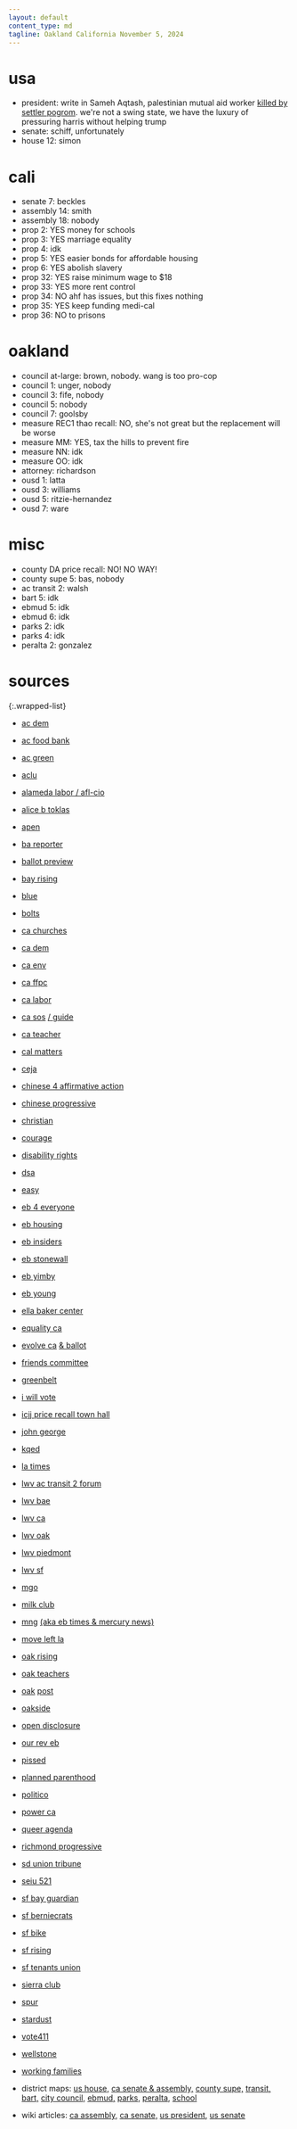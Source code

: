 ```yaml
---
layout: default
content_type: md
tagline: Oakland California November 5, 2024
---
```


# usa
* president: write in Sameh Aqtash, palestinian mutual aid worker [killed by settler pogrom](https://www.newarab.com/news/palestinians-mourn-quake-volunteer-killed-israel-violence). we're not a swing state, we have the luxury of pressuring harris without helping trump
* senate: schiff, unfortunately
* house 12: simon

# cali
* senate 7: beckles
* assembly 14: smith
* assembly 18: nobody
* prop 2: YES money for schools
* prop 3: YES marriage equality
* prop 4: idk
* prop 5: YES easier bonds for affordable housing
* prop 6: YES abolish slavery
* prop 32: YES raise minimum wage to $18
* prop 33: YES more rent control
* prop 34: NO ahf has issues, but this fixes nothing
* prop 35: YES keep funding medi-cal
* prop 36: NO to prisons

# oakland
* council at-large: brown, nobody. wang is too pro-cop
* council 1: unger, nobody
* council 3: fife, nobody
* council 5: nobody
* council 7: goolsby
* measure REC1 thao recall: NO, she's not great but the replacement will be worse
* measure MM: YES, tax the hills to prevent fire
* measure NN: idk
* measure OO: idk
* attorney: richardson
* ousd 1: latta
* ousd 3: williams
* ousd 5: ritzie-hernandez
* ousd 7: ware

# misc
* county DA price recall: NO! NO WAY!
* county supe 5: bas, nobody
* ac transit 2: walsh
* bart 5: idk
* ebmud 5: idk
* ebmud 6: idk
* parks 2: idk
* parks 4: idk
* peralta 2: gonzalez

# sources

{:.wrapped-list}
* [ac dem](https://acdems.org/endorsements/)
* [ac food bank](https://www.accfb.org/voter-guide-2024/)
* [ac green](https://acgreens.wordpress.com/voter-guides/)
* [aclu](https://www.aclunc.org/vote)
* [alameda labor / afl-cio](https://alamedalabor.org/wp-content/uploads/2024/09/2024_General_Election_Endorsements_1.pdf)
* [alice b toklas](https://alicebtoklas.org/endorsements)
* [apen](https://www.apenaction.org/endorsements/)
* [ba reporter](https://www.ebar.com/story.php?ch=Opinion&sc=Editorial&id=335731&title=editorial:_bar_election_endorsements)
* [ballot preview](https://ballotpedia.org/Sample_Ballot_Lookup)
* [bay rising](https://bayrisingaction.org/2024-bay-area-voter-guide/)
* [blue](https://bluevoterguide.org/)
* [bolts](https://boltsmag.org/whats-on-the-ballot/your-guide-to-the-elections-in-november-2024/)
* [ca churches](https://churchimpact.org/index.php/2024/09/17/california-church-impacts-recommendations-for-statewide-propositions-and-initiatives-on-the-november-2024-general-election/)
* [ca dem](https://cadem.org/wp-content/uploads/2024/08/2024-General-Elected-Endorsements-08.12.24-1.pdf)
* [ca env](https://envirovoters.org/2024-endorsements/)
* [ca ffpc](https://www.fppc.ca.gov/transparency/top-contributors/nov-24-gen.html)
* [ca labor](https://calaborfed.org/endorsements/2024-endorsements/)
* [ca sos](https://www.sos.ca.gov/elections/upcoming-elections/general-election-nov-5-2024) [/ guide](https://vig.cdn.sos.ca.gov/2024/general/pdf/complete-vig.pdf)
* [ca teacher](https://www.cta.org/our-advocacy/election-2024)
* [cal matters](https://calmatters.org/california-voter-guide-2024/)
* [ceja](https://ceja-action.org/2024/10/03/2024-november-general-election-environmental-justice-voter-guide/)
* [chinese 4 affirmative action](https://caasf.org/2024/09/caa-2024-voter-guide-for-november-2024/)
* [chinese progressive](https://cpasf.org/updates/our-votes-our-futures-cpasfs-november-5th-voter-guide/)
* [christian](https://www.christianvoterguide.com/states/west-region/california)
* [courage](https://progressivevotersguide.com/california)
* [disability rights](https://www.disabilityrightsca.org/latest-news/2024-ballot-proposition-positions)
* [dsa](https://electoral.dsausa.org/our-campaigns/)
* [easy](https://cavotes.org/easy-voter-guide/)
* [eb 4 everyone](https://eastbayforeveryone.org/2024/09/26/eb4e-fall-2024-endorsements/)
* [eb housing](https://ebho.org/2024-election-hub/)
* [eb insiders](https://eastbayinsiders.substack.com/p/2023-24-east-bay-candidate-list)
* [eb stonewall](https://eastbaystonewalldemocrats.org/Endorsements)
* [eb yimby](https://www.eastbayyimby.org/endorsements/november-2024-voter-guide/)
* [eb young](https://www.ebyd.org/endorsements)
* [ella baker center](https://ellabakercenteraction.org/endorsements/)
* [equality ca](https://www.eqca.org/elections/)
* [evolve ca](https://www.evolve-ca.org/candidate-endorsements) [& ballot](https://www.evolve-ca.org/ballot-endorsements)
* [friends committee](https://fclca.org/ballot-propositions-1)
* [greenbelt](https://www.greenbelt.org/voter-guide/)
* [i will vote](https://iwillvote.com/)
* [icjj price recall town hall](https://www.youtube.com/watch?v=Uspl_TtApq4)
* [john george](https://jgdc.org/)
* [kqed](https://www.kqed.org/voterguide)
* [la times](https://www.latimes.com/opinion/story/2024-09-10/los-angeles-times-elections-endorsements-2024-november)
* [lwv ac transit 2 forum](https://www.eventbrite.com/e/candidate-forum-for-ac-transit-ward-2-tickets-121140513537)
* [lwv bae](https://www.lwvbae.org/the-november-2024-election/)
* [lwv ca](https://lwvc.org/ballot-recommendations/)
* [lwv oak](https://www.lwvoakland.org/decide)
* [lwv piedmont](https://lwvpiedmont.org/content.aspx?page_id=22&club_id=601389&module_id=417274)
* [lwv sf](https://lwvsf.org/ballot-recommendations)
* [mgo](https://mgodems.org/2024/09/16/2024-metropolitan-greater-oakland-democratic-club-general-election-endorsements/)
* [milk club](https://www.milkclub.org/endorsements)
* [mng](https://www.eastbaytimes.com/2024/09/13/endorsements-november-5-2024-election-ballot/) [(aka eb times & mercury news)](https://en.wikipedia.org/wiki/Digital_First_Media)
* [move left la](https://tinyurl.com/laballotguide)
* [oak rising](https://oaklandrisingaction.org/2024-voter-guide/)
* [oak teachers](https://www.votewithoaklandteachers.com/2024endorsedcandidates)
* [oak](https://www.postnewsgroup.com/former-mayor-willie-l-brown-endorses-dana-lang-for-bart-board-district-7/) [post](https://www.postnewsgroup.com/alameda-county-supervisors-keith-carson-and-nate-miley-endorse-dana-lang-for-bart-board-district-7/)
* [oakside](https://oaklandside.org/2024/09/19/oakland-nov-5-election-everything-voters-need-to-know/)
* [open disclosure](https://www.opendisclosure.io/election/oakland/2024-11-05/)
* [our rev eb](https://www.ourrevolutioneastbay.org/general-nov-2024-endorsements.html)
* [pissed](https://www.theleaguesf.org/)
* [planned parenthood](https://www.plannedparenthoodaction.org/endorsements)
* [politico](https://www.politico.com/search?q=california+ballot+election)
* [power ca](https://powercaaction.org/voting-resources/)
* [queer agenda](https://juanitamore.com/queer-agenda-voting-guide-1)
* [richmond progressive](https://assets.nationbuilder.com/teamrichmond/pages/331/attachments/original/1726588815/20240917_RPA_Ballot_Card_FINAL.pdf)
* [sd union tribune](https://www.sandiegouniontribune.com/opinion/editorials/)
* [seiu 521](https://www.seiu521.org/2024election/)
* [sf bay guardian](https://www.sfbg.com/2024/09/28/endorsements-for-the-fall-2024-election/)
* [sf berniecrats](https://sfberniecrats.com/november-2024-election-endorsements-second-round/)
* [sf bike](https://sfbike.org/our-work/bike-the-vote/)
* [sf rising](https://www.sfrisingaction.org/voter-guide-search/)
* [sf tenants union](https://sftu.org/endorsements/)
* [sierra club](https://www.sierraclub.org/sfbay/november-2024-endorsements)
* [spur](https://www.spur.org/)
* [stardust](https://stardustdoherty.org/?p=15058)
* [vote411](https://www.vote411.org/california)
* [wellstone](https://wellstoneclub.org/endorsements/)
* [working families](https://workingfamilies.org/state/california/)

* district maps: [us house,](https://en.wikipedia.org/wiki/California%27s_congressional_districts) [ca senate & assembly,](https://statewidedatabase.org/gis/districtscomp.html) [county supe,](https://www.acgov.org/board/documents/districtmap.pdf) [transit,](https://www.actransit.org/website/uploads/FinalWard.pdf) [bart,](https://bart.maps.arcgis.com/apps/webappviewer/index.html?id=9527685698cc481eb9f0733184bad759) [city council,](https://oakgis.maps.arcgis.com/apps/instant/lookup/index.html?appid=da589a352c8641459af8a0f890398d44%2F) [ebmud,](https://www.ebmud.com/about-us/board-directors/your-board-members) [parks,](https://www.ebparks.org/sites/default/files/EBRPD-2023-Ward-Map.pdf) [peralta,](https://www.peralta.edu/boardoftrustees/redistricting) [school](https://drive.google.com/file/d/1KSSbrxQehmR8mY9qrnhhW80lNFP-3WCN/view)
* wiki articles: [ca assembly,](https://en.wikipedia.org/wiki/2024_California_State_Assembly_election) [ca senate,](https://en.wikipedia.org/wiki/2024_California_State_Senate_election) [us president,](https://en.wikipedia.org/wiki/2024_United_States_presidential_election_in_California) [us senate](https://en.wikipedia.org/wiki/2024_United_States_Senate_election_in_California)


[//]: # ( previous sources not updated for this election: aapi-force ac-public-health-commission aff4c alfred-twu black-lives black-women-wellness bwopa ca-dsa ca-retired catalyst claudia-leung dan-kalb disability-visibility drake-talk eb-citizen eb-dsa ebx faith-in-action frustrated-socialists genesis-of-tri-valley greenlining ifpte im4humanintegrity.org indivisible-sf jaime-omar-yassin justice-la justice-reinvestment kate-slate kehilla keith lcveastbay.org left-unity mal naacpslocty.org oakland-eb-dem-club oakmtg.club peoplepoweredprogressives.com pete picocalifornia.org policylink poor-mag seiu-1021 sf-chronicle sf-public-press space-cats sunrise-ba surjbayarea.org sv-debug techequity.us transport-oakland university-lutheran-chapel vote-black womensmarchoakland.org young-women-freedom-center )

